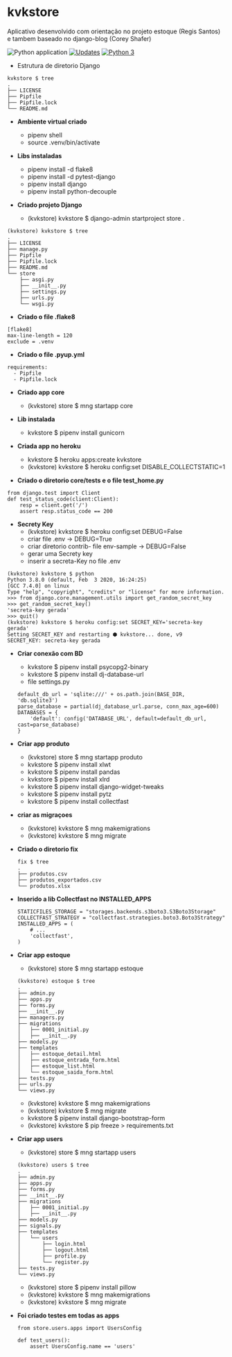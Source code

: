 # kvkstore

Aplicativo desenvolvido com orientação no projeto estoque (Regis Santos) e tambem baseado no django-blog (Corey Shafer)

![Python application](https://github.com/jlplautz/kvkstore/workflows/Python%20application/badge.svg)
[![Updates](https://pyup.io/repos/github/jlplautz/kvkstore/shield.svg)](https://pyup.io/repos/github/jlplautz/kvkstore/)
[![Python 3](https://pyup.io/repos/github/jlplautz/kvkstore/python-3-shield.svg)](https://pyup.io/repos/github/jlplautz/kvkstore/)

- Estrutura de diretorio Django
```
kvkstore $ tree
.
├── LICENSE
├── Pipfile
├── Pipfile.lock
└── README.md
```

- **Ambiente virtual criado** 
  - pipenv shell
  - source .venv/bin/activate

- **Libs instaladas** 
  - pipenv install -d flake8
  - pipenv install -d pytest-django
  - pipenv install django
  - pipenv install python-decouple

- **Criado projeto Django** 
  - (kvkstore) kvkstore $ django-admin startproject store .
```
(kvkstore) kvkstore $ tree
.
├── LICENSE
├── manage.py
├── Pipfile
├── Pipfile.lock
├── README.md
└── store
    ├── asgi.py
    ├── __init__.py
    ├── settings.py
    ├── urls.py
    └── wsgi.py
```

- **Criado o file .flake8**
```
[flake8]
max-line-length = 120
exclude = .venv
```

- **Criado o file .pyup.yml**

```
requirements:
  - Pipfile
  - Pipfile.lock
```

- **Criado app core**
  - (kvkstore) store $ mng startapp core

- **Lib instalada** 
  - kvkstore $ pipenv install gunicorn


- **Criada app no heroku** 
  - kvkstore $ heroku apps:create kvkstore
  - (kvkstore) kvkstore $ heroku config:set DISABLE_COLLECTSTATIC=1


- **Criado o diretorio core/tests e o file test_home.py** 
```
from django.test import Client
def test_status_code(client:Client):
    resp = client.get('/')
    assert resp.status_code == 200
```

- **Secrety Key**
  - (kvkstore) kvkstore $ heroku config:set DEBUG=False
  - criar file .env -> DEBUG=True
  - criar diretorio contrib- file env-sample -> DEBUG=False
  - gerar uma Secrety key 
  - inserir a secreta-Key no file .env
```
(kvkstore) kvkstore $ python
Python 3.8.0 (default, Feb  3 2020, 16:24:25) 
[GCC 7.4.0] on linux
Type "help", "copyright", "credits" or "license" for more information.
>>> from django.core.management.utils import get_random_secret_key
>>> get_random_secret_key()
'secreta-key gerada'
>>> quit()
(kvkstore) kvkstore $ heroku config:set SECRET_KEY='secreta-key gerada'
Setting SECRET_KEY and restarting ⬢ kvkstore... done, v9
SECRET_KEY: secreta-key gerada
```

- **Criar conexão com BD**
  - kvkstore $ pipenv install psycopg2-binary
  - kvkstore $ pipenv install dj-database-url
  - file settings.py
  ```
  default_db_url = 'sqlite:///' + os.path.join(BASE_DIR, 'db.sqlite3')
  parse_database = partial(dj_database_url.parse, conn_max_age=600)
  DATABASES = {
      'default': config('DATABASE_URL', default=default_db_url, cast=parse_database)
  }
  ```

- **Criar app produto**
  - (kvkstore) store $ mng startapp produto
  - kvkstore $ pipenv install xlwt
  - kvkstore $ pipenv install pandas
  - kvkstore $ pipenv install xlrd
  - kvkstore $ pipenv install django-widget-tweaks
  - kvkstore $ pipenv install pytz
  - kvkstore $ pipenv install collectfast

- **criar as migraçoes**
  - (kvkstore) kvkstore $ mng makemigrations
  - (kvkstore) kvkstore $ mng migrate

- **Criado o diretorio fix**
  ```
  fix $ tree
  .
  ├── produtos.csv
  ├── produtos_exportados.csv
  └── produtos.xlsx
  ```
  
- **Inserido a lib Collectfast no INSTALLED_APPS**
  ```
  STATICFILES_STORAGE = "storages.backends.s3boto3.S3Boto3Storage"
  COLLECTFAST_STRATEGY = "collectfast.strategies.boto3.Boto3Strategy"
  INSTALLED_APPS = (
      # ...
      'collectfast',
  )
  ```
  
- **Criar app estoque**
  - (kvkstore) store $ mng startapp estoque
  ```
  (kvkstore) estoque $ tree
  .
  ├── admin.py
  ├── apps.py
  ├── forms.py
  ├── __init__.py
  ├── managers.py
  ├── migrations
  │   ├── 0001_initial.py
  │   ├── __init__.py
  ├── models.py
  ├── templates
  │   ├── estoque_detail.html
  │   ├── estoque_entrada_form.html
  │   ├── estoque_list.html
  │   └── estoque_saida_form.html
  ├── tests.py
  ├── urls.py
  └── views.py
  ```
  - (kvkstore) kvkstore $ mng makemigrations
  - (kvkstore) kvkstore $ mng migrate
  - kvkstore $ pipenv install django-bootstrap-form
  - (kvkstore) kvkstore $ pip freeze > requirements.txt


- **Criar app users**
  - (kvkstore) store $ mng startapp users
  ```
  (kvkstore) users $ tree
  .
  ├── admin.py
  ├── apps.py
  ├── forms.py
  ├── __init__.py
  ├── migrations
  │   ├── 0001_initial.py
  │   ├── __init__.py
  ├── models.py
  ├── signals.py
  ├── templates
  │   └── users
  │       ├── login.html
  │       ├── logout.html
  │       ├── profile.py
  │       └── register.py
  ├── tests.py
  └── views.py
  ```
  - (kvkstore) store $ pipenv install pillow
  - (kvkstore) kvkstore $ mng makemigrations
  - (kvkstore) kvkstore $ mng migrate

- **Foi criado testes em todas as apps**
  ```
  from store.users.apps import UsersConfig

  def test_users():
      assert UsersConfig.name == 'users'
  ```




